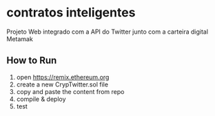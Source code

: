 # contratos inteligentes

Projeto Web integrado com a API do Twitter junto com a carteira digital Metamak

## How to Run

1. open https://remix.ethereum.org
2. create a new CrypTwitter.sol file
3. copy and paste the content from repo
4. compile & deploy
5. test

